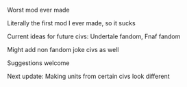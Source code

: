 Worst mod ever made

Literally the first mod I ever made, so it sucks

Current ideas for future civs: Undertale fandom, Fnaf fandom

Might add non fandom joke civs as well

Suggestions welcome

Next update: Making units from certain civs look different
